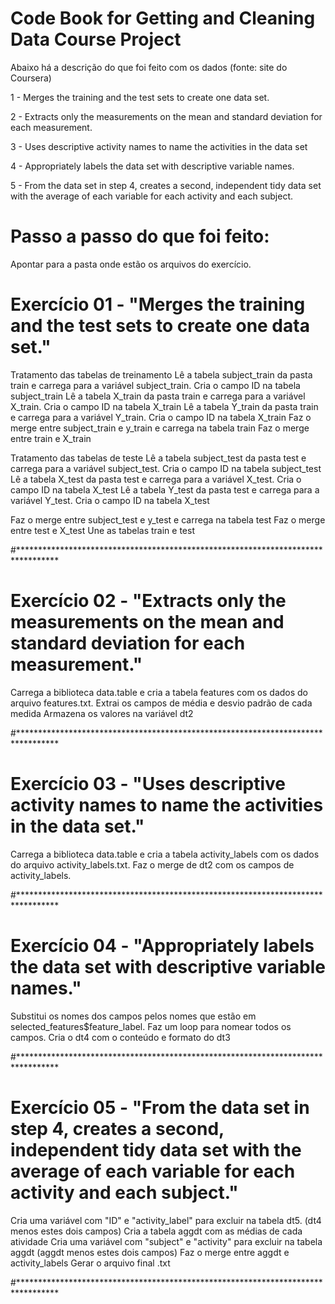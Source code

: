 # Code Book for Getting and Cleaning Data Course Project

Abaixo há a descrição do que foi feito com os dados (fonte: site do Coursera)

1 - Merges the training and the test sets to create one data set.

2 - Extracts only the measurements on the mean and standard deviation for each measurement.

3 - Uses descriptive activity names to name the activities in the data set

4 - Appropriately labels the data set with descriptive variable names.

5 - From the data set in step 4, creates a second, independent tidy data set with the average 
of each variable for each activity and each subject.

# Passo a passo do que foi feito:

Apontar para a pasta onde estão os arquivos do exercício.

# Exercício 01 - "Merges the training and the test sets to create one data set."

Tratamento das tabelas de treinamento 
Lê a tabela subject_train da pasta train e carrega para a variável subject_train.
Cria o campo ID na tabela subject_train
Lê a tabela X_train da pasta train e carrega para a variável X_train.
Cria o campo ID na tabela X_train
Lê a tabela Y_train da pasta train e carrega para a variável Y_train.
Cria o campo ID na tabela X_train
Faz o merge entre subject_train e y_train e carrega na tabela train
Faz o merge entre train e X_train

Tratamento das tabelas de teste 
Lê a tabela subject_test da pasta test e carrega para a variável subject_test.
Cria o campo ID na tabela subject_test
Lê a tabela X_test da pasta test e carrega para a variável X_test.
Cria o campo ID na tabela X_test
Lê a tabela Y_test da pasta test e carrega para a variável Y_test.
Cria o campo ID na tabela X_test

Faz o merge entre subject_test e y_test e carrega na tabela test
Faz o merge entre test e X_test
Une as tabelas train e test 

#*********************************************************************************

# Exercício 02 - "Extracts only the measurements on the mean and standard deviation for each measurement."

Carrega a biblioteca data.table e cria a tabela features com os dados do arquivo features.txt.
Extrai os campos de média e desvio padrão de cada medida
Armazena os valores na variável dt2

#*********************************************************************************

# Exercício 03 - "Uses descriptive activity names to name the activities in the data set."

Carrega a biblioteca data.table e cria a tabela activity_labels com os dados do arquivo activity_labels.txt.
Faz o merge de dt2 com os campos de activity_labels.

#*********************************************************************************

# Exercício 04 - "Appropriately labels the data set with descriptive variable names."

Substitui os nomes dos campos pelos nomes que estão em selected_features$feature_label. Faz um loop para nomear todos os campos.
Cria o dt4 com o conteúdo e formato do dt3

#*********************************************************************************

# Exercício 05 - "From the data set in step 4, creates a second, independent tidy data set with the average of each variable for each activity and each subject."

Cria uma variável com "ID" e "activity_label" para excluir na tabela dt5. (dt4 menos estes dois campos)
Cria a tabela aggdt com as médias de cada atividade
Cria uma variável com "subject" e "activity" para excluir na tabela aggdt (aggdt menos estes dois campos)
Faz o merge entre aggdt e activity_labels
Gerar o arquivo final .txt

#*********************************************************************************
